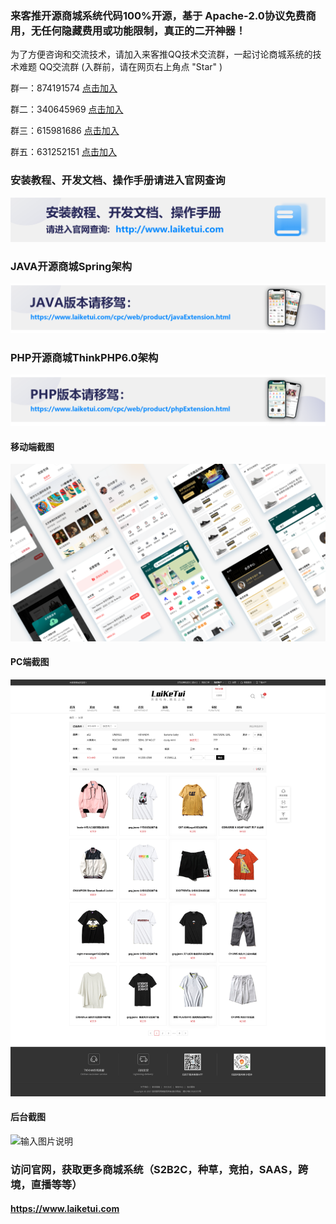 ### 来客推开源商城系统代码100%开源，基于 Apache-2.0协议免费商用，无任何隐藏费用或功能限制，真正的二开神器！
为了方便咨询和交流技术，请加入来客推QQ技术交流群，一起讨论商城系统的技术难题
QQ交流群 (入群前，请在网页右上角点 "Star" )

群一：874191574 [点击加入](http:///qm.qq.com/cgi-bin/qm/qr?k=hrazNWgKJu0Ma48rMDdvoCFMtKm1XBuP&jump_from=webapi) 

群二：340645969 [点击加入](http://shang.qq.com/wpa/qunwpa?idkey=427109459854834986069455266c718998467b63c78f455940d6291de01a7d0b) 

群三：615981686 [点击加入](http://shang.qq.com/wpa/qunwpa?idkey=2bc690569245606dcfbf7e67a9abcd8086cd825b4d946bb122ba3b091044a6e4) 

群五：631252151 [点击加入](http://shang.qq.com/wpa/qunwpa?idkey=e608e87cf657e7f0d0a6fe85b127784efd373f6e1e18d21b590af85f2612df55)

### 安装教程、开发文档、操作手册请进入官网查询

[![输入图片说明](https://raw.githubusercontent.com/bettershop/LaikeTui/refs/heads/master/php/app/install/style/install/images/569eb415_11650488.png "官网.png")](http://www.laiketui.com)
### JAVA开源商城Spring架构

[![输入图片说明](https://raw.githubusercontent.com/bettershop/LaikeTui/refs/heads/master/php/app/install/style/install/images/8a672ed1_11650488.png "JAVA.png")](http://www.laiketui.com/cpc/web/index.html?source=github)

### PHP开源商城ThinkPHP6.0架构

[![输入图片说明](https://raw.githubusercontent.com/bettershop/LaikeTui/refs/heads/master/php/app/install/style/install/images/2ce635bc_11650488.png "php.png")](http://www.laiketui.com/cpc/web/product/phpExtension.html?source=github)

#### 移动端截图
![输入图片说明](https://raw.githubusercontent.com/bettershop/LaikeTui/refs/heads/master/php/app/install/style/install/images/2a13392c_11650488.png "组 2347.png")

#### PC端截图
![输入图片说明](https://raw.githubusercontent.com/bettershop/LaikeTui/refs/heads/master/php/app/install/style/install/images/153642_4638f4ac_2029865.png "组 2347.png")

#### 后台截图
![输入图片说明](https://www.laiketui.com/github/bd452747_11650488.png "组 2346.png")

### 访问官网，获取更多商城系统（S2B2C，种草，竞拍，SAAS，跨境，直播等等）
#### https://www.laiketui.com
